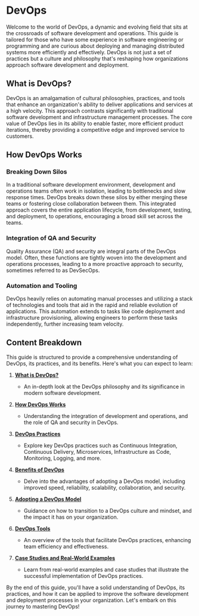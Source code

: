 # DevOps

Welcome to the world of DevOps, a dynamic and evolving field that sits at the crossroads of software development and operations. This guide is tailored for those who have some experience in software engineering or programming and are curious about deploying and managing distributed systems more efficiently and effectively. DevOps is not just a set of practices but a culture and philosophy that's reshaping how organizations approach software development and deployment.

## What is DevOps?

DevOps is an amalgamation of cultural philosophies, practices, and tools that enhance an organization's ability to deliver applications and services at a high velocity. This approach contrasts significantly with traditional software development and infrastructure management processes. The core value of DevOps lies in its ability to enable faster, more efficient product iterations, thereby providing a competitive edge and improved service to customers.

## How DevOps Works

### Breaking Down Silos

In a traditional software development environment, development and operations teams often work in isolation, leading to bottlenecks and slow response times. DevOps breaks down these silos by either merging these teams or fostering close collaboration between them. This integrated approach covers the entire application lifecycle, from development, testing, and deployment, to operations, encouraging a broad skill set across the teams.

### Integration of QA and Security

Quality Assurance (QA) and security are integral parts of the DevOps model. Often, these functions are tightly woven into the development and operations processes, leading to a more proactive approach to security, sometimes referred to as DevSecOps.

### Automation and Tooling

DevOps heavily relies on automating manual processes and utilizing a stack of technologies and tools that aid in the rapid and reliable evolution of applications. This automation extends to tasks like code deployment and infrastructure provisioning, allowing engineers to perform these tasks independently, further increasing team velocity.

## Content Breakdown

This guide is structured to provide a comprehensive understanding of DevOps, its practices, and its benefits. Here's what you can expect to learn:

1. **[What is DevOps?](./What_is_DevOps.md)**
   - An in-depth look at the DevOps philosophy and its significance in modern software development.

2. **[How DevOps Works](./How_DevOps_Works.md)**
   - Understanding the integration of development and operations, and the role of QA and security in DevOps.

3. **[DevOps Practices](./DevOps_Practices.md)**
   - Explore key DevOps practices such as Continuous Integration, Continuous Delivery, Microservices, Infrastructure as Code, Monitoring, Logging, and more.

4. **[Benefits of DevOps](./Benefits_of_DevOps.md)**
   - Delve into the advantages of adopting a DevOps model, including improved speed, reliability, scalability, collaboration, and security.

5. **[Adopting a DevOps Model](./Adopting_DevOps_Model.md)**
   - Guidance on how to transition to a DevOps culture and mindset, and the impact it has on your organization.

6. **[DevOps Tools](./DevOps_Tools.md)**
   - An overview of the tools that facilitate DevOps practices, enhancing team efficiency and effectiveness.

7. **[Case Studies and Real-World Examples](./DevOps_Case_Studies.md)**
   - Learn from real-world examples and case studies that illustrate the successful implementation of DevOps practices.

By the end of this guide, you'll have a solid understanding of DevOps, its practices, and how it can be applied to improve the software development and deployment processes in your organization. Let's embark on this journey to mastering DevOps!